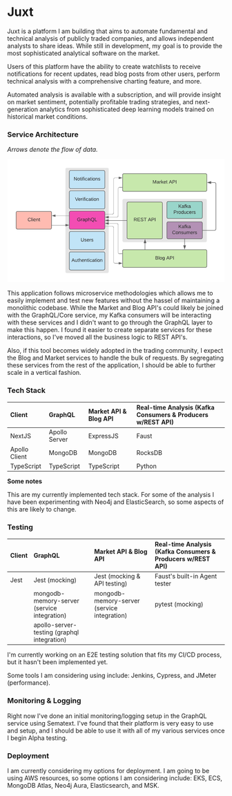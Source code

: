 # Juxt

Juxt is a platform I am building that aims to automate fundamental and technical analysis of publicly traded companies, and allows independent analysts to share ideas. While still in development, my goal is to provide the most sophisticated analytical software on the market.

Users of this platform have the ability to create watchlists to receive notifications for recent updates, read blog posts from other users, perform technical analysis with a comprehensive charting feature, and more.

Automated analysis is available with a subscription, and will provide insight on market sentiment, potentially profitable trading strategies, and next-generation analytics from sophisticated deep learning models trained on historical market conditions.

### Service Architecture

_Arrows denote the flow of data._

![Service Architecture](https://github.com/pererasys/juxt/blob/master/resources/architecture.png?raw=true)

This application follows microservice methodologies which allows me to easily implement and test new features without the hassel of maintaining a monolithic codebase. While the Market and Blog API's could likely be joined with the GraphQL/Core service, my Kafka consumers will be interacting with these services and I didn't want to go through the GraphQL layer to make this happen. I found it easier to create separate services for these interactions, so I've moved all the business logic to REST API's.

Also, if this tool becomes widely adopted in the trading community, I expect the Blog and Market services to handle the bulk of requests. By segregating these services from the rest of the application, I should be able to further scale in a vertical fashion.

### Tech Stack

| **Client**    | **GraphQL**   | **Market API & Blog API** | **Real-time Analysis (Kafka Consumers & Producers w/REST API)** |
| :------------ | :------------ | :------------------------ | :-------------------------------------------------------------- |
| NextJS        | Apollo Server | ExpressJS                 | Faust                                                           |
| Apollo Client | MongoDB       | MongoDB                   | RocksDB                                                         |
| TypeScript    | TypeScript    | TypeScript                | Python                                                          |

**Some notes**

This are my currently implemented tech stack. For some of the analysis I have been experimenting with Neo4j and ElasticSearch, so some aspects of this are likely to change.

### Testing

| **Client** | **GraphQL**                                 | **Market API & Blog API**                   | **Real-time Analysis (Kafka Consumers & Producers w/REST API)** |
| :--------- | :------------------------------------------ | :------------------------------------------ | :-------------------------------------------------------------- |
| Jest       | Jest (mocking)                              | Jest (mocking & API testing)                | Faust's built-in Agent tester                                   |
|            | mongodb-memory-server (service integration) | mongodb-memory-server (service integration) | pytest (mocking)                                                |
|            | apollo-server-testing (graphql integration) |                                             |                                                                 |

I'm currently working on an E2E testing solution that fits my CI/CD process, but it hasn't been implemented yet.

Some tools I am considering using include: Jenkins, Cypress, and JMeter (performance).

### Monitoring & Logging

Right now I've done an initial monitoring/logging setup in the GraphQL service using Sematext. I've found that their platform is very easy to use and setup, and I should be able to use it with all of my various services once I begin Alpha testing.

### Deployment

I am currently considering my options for deployment. I am going to be using AWS resources, so some options I am considering include: EKS, ECS, MongoDB Atlas, Neo4j Aura, Elasticsearch, and MSK.
